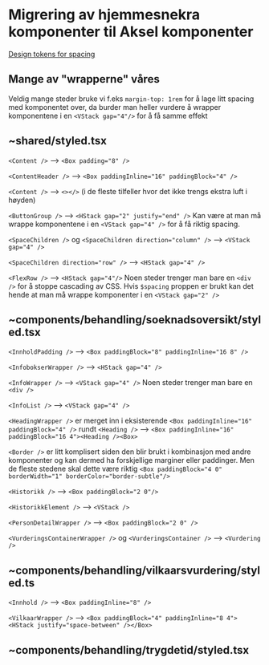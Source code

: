 # Migrering av hjemmesnekra komponenter til Aksel komponenter
[Design tokens for spacing](https://aksel.nav.no/grunnleggende/styling/design-tokens#0cc9fb32f213)

## Mange av "wrapperne" våres
Veldig mange steder bruke vi f.eks `margin-top: 1rem` for å lage litt spacing med komponentet over, da burder man heller vurdere å wrapper komponentene i en `<VStack gap="4"/>` for å få samme effekt

## ~shared/styled.tsx
`<Content />` --> `<Box padding="8" />`

`<ContentHeader />` --> `<Box paddingInline="16" paddingBlock="4" />`

`<Content />` --> `<></>` (i de fleste tilfeller hvor det ikke trengs ekstra luft i høyden)

`<ButtonGroup />` --> `<HStack gap="2" justify="end" />` Kan være at man må wrappe komponentene i en `<VStack gap="4" />` for å få riktig spacing.

`<SpaceChildren />` og `<SpaceChildren direction="column" />` --> `<VStack gap="4" />`

`<SpaceChildren direction="row" />` --> `<HStack gap="4" />`

`<FlexRow />` --> `<HStack gap="4"/>` Noen steder trenger man bare en `<div />` for å stoppe cascading av CSS. Hvis `$spacing` proppen er brukt kan det hende at man må wrappe komponenter i en `<VStack gap="2" />`

## ~components/behandling/soeknadsoversikt/styled.tsx
`<InnholdPadding />` --> `<Box paddingBlock="8" paddingInline="16 8" />`

`<InfobokserWrapper />` --> `<HStack gap="4" />`

`<InfoWrapper />` --> `<VStack gap="4" />` Noen steder trenger man bare en `<div />`

`<InfoList />` --> `<VStack gap="4" />`

`<HeadingWrapper />` er merget inn i eksisterende `<Box paddingInline="16" paddingBlock="4" />` rundt `<Heading />` --> `<Box paddingInline="16" paddingBlock="16 4"><Heading /><Box>`

`<Border />` er litt komplisert siden den blir brukt i kombinasjon med andre komponenter og kan dermed ha forskjellige marginer eller paddinger. Men de fleste stedene skal dette være riktig `<Box paddingBlock="4 0" borderWidth="1" borderColor="border-subtle"/>`

`<Historikk />` --> `<Box paddingBlock="2 0"/>`

`<HistorikkElement />` --> `<VStack />`

`<PersonDetailWrapper />` --> `<Box paddingBlock="2 0" />`

`<VurderingsContainerWrapper />` og `<VurderingsContainer />` --> `<Vurdering />`

## ~components/behandling/vilkaarsvurdering/styled.ts
`<Innhold />` --> `<Box paddingInline="8" />`

`<VilkaarWrapper />` --> `<Box paddingBlock="4" paddingInline="8 4"><HStack justify="space-between" /></Box>`

## ~components/behandling/trygdetid/styled.tsx
